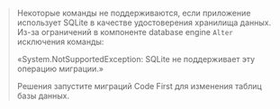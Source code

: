 > Некоторые команды не поддерживаются, если приложение использует SQLite в качестве удостоверения хранилища данных. Из-за ограничений в компоненте database engine `Alter` исключения команды:
>
> «System.NotSupportedException: SQLite не поддерживает эту операцию миграции.» 
>
> Решения запустите миграций Code First для изменения таблиц базы данных.
